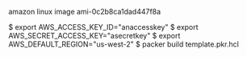 amazon linux image
ami-0c2b8ca1dad447f8a

$ export AWS_ACCESS_KEY_ID="anaccesskey"
$ export AWS_SECRET_ACCESS_KEY="asecretkey"
$ export AWS_DEFAULT_REGION="us-west-2"
$ packer build template.pkr.hcl